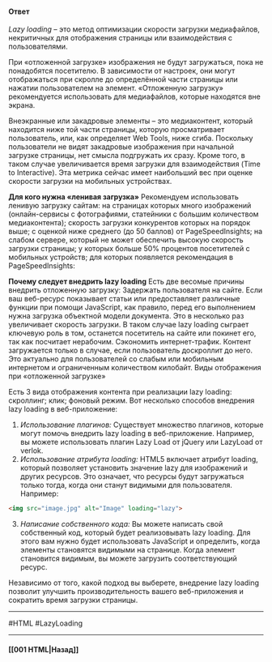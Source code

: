 #### Ответ

*Lazy loading* – это метод оптимизации скорости загрузки медиафайлов, некритичных для отображения страницы или взаимодействия с пользователями. 

При «отложенной загрузке» изображения не будут загружаться, пока не понадобятся посетителю. 
В зависимости от настроек, они могут отображаться при скролле до определённой части страницы или нажатии пользователем на элемент. «Отложенную загрузку» рекомендуется использовать для медиафайлов, которые находятся вне экрана. 

Внеэкранные или закадровые элементы – это медиаконтент, который находится ниже той части страницы, которую просматривает пользователь, или, как определяет Web Tools, ниже сгиба. Поскольку пользователи не видят закадровые изображения при начальной загрузке страницы, нет смысла подгружать их сразу. Кроме того, в таком случае увеличивается время загрузки для взаимодействия (Time to Interactive). Эта метрика сейчас имеет наибольший вес при оценке скорости загрузки на мобильных устройствах. 

**Для кого нужна «ленивая загрузка»** Рекомендуем использовать ленивую загрузку сайтам: на страницах которых много изображений (онлайн-сервисы с фотографиями, статейники с большим количеством медиаконтента); скорость загрузки конкурентов которых на порядок выше; с оценкой ниже среднего (до 50 баллов) от PageSpeed ​​Insights; на слабом сервере, который не может обеспечить высокую скорость загрузки страницы; у которых больше 50% процентов посетителей с мобильных устройств; для которых появляется рекомендация в PageSpeed ​​Insights:

**Почему следует внедрить lazy loading** Есть две весомые причины внедрить отложенную загрузку: Задержать пользователя на сайте. Если ваш веб-ресурс показывает статьи или предоставляет различные функции при помощи JavaScript, как правило, перед его выполнением нужна загрузка объектной модели документа. Это в несколько раз увеличивает скорость загрузки. В таком случае lazy loading сыграет ключевую роль в том, останется посетитель на сайте или покинет его, так как посчитает нерабочим. Сэкономить интернет-трафик. Контент загружается только в случае, если пользователь доскроллит до него. Это актуально для пользователей со слабым или мобильным интернетом и ограниченным количеством килобайт. Виды отображения при «отложенной загрузке» 

Есть 3 вида отображения контента при реализации lazy loading: скроллинг; клик; фоновый режим.
Вот несколько способов внедрения lazy loading в веб-приложение:

1. *Использование плагинов:* Существует множество плагинов, которые могут помочь внедрить lazy loading в веб-приложение. Например, вы можете использовать плагин Lazy Load от jQuery или LazyLoad от verlok.
2. *Использование атрибута loading:* HTML5 включает атрибут loading, который позволяет установить значение lazy для изображений и других ресурсов. Это означает, что ресурсы будут загружаться только тогда, когда они станут видимыми для пользователя. Например:

```html
<img src="image.jpg" alt="Image" loading="lazy">
```

3. *Написание собственного кода:* Вы можете написать свой собственный код, который будет реализовывать lazy loading. Для этого вам нужно будет использовать JavaScript и определить, когда элементы становятся видимыми на странице. Когда элемент становится видимым, вы можете загрузить соответствующий ресурс.

Независимо от того, какой подход вы выберете, внедрение lazy loading позволит улучшить производительность вашего веб-приложения и сократить время загрузки страницы.

___
#HTML #LazyLoading 

___

#### [[001 HTML|Назад]]